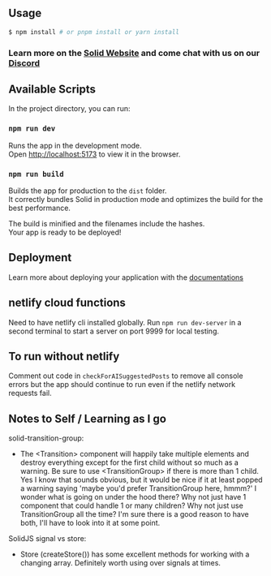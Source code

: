 ## Usage

```bash
$ npm install # or pnpm install or yarn install
```

### Learn more on the [Solid Website](https://solidjs.com) and come chat with us on our [Discord](https://discord.com/invite/solidjs)

## Available Scripts

In the project directory, you can run:

### `npm run dev`

Runs the app in the development mode.<br>
Open [http://localhost:5173](http://localhost:5173) to view it in the browser.

### `npm run build`

Builds the app for production to the `dist` folder.<br>
It correctly bundles Solid in production mode and optimizes the build for the best performance.

The build is minified and the filenames include the hashes.<br>
Your app is ready to be deployed!

## Deployment

Learn more about deploying your application with the [documentations](https://vitejs.dev/guide/static-deploy.html)

## netlify cloud functions

Need to have netlify cli installed globally.
Run `npm run dev-server` in a second terminal to start a server on port 9999 for local testing.

## To run without netlify

Comment out code in `checkForAISuggestedPosts` to remove all console errors but the app should continue to run
even if the netlify network requests fail.

## Notes to Self / Learning as I go

solid-transition-group:

-   The &lt;Transition> component will happily take multiple elements and destroy everything except for the first child
    without so much as a warning. Be sure to use &lt;TransitionGroup> if there is more than 1 child.
    Yes I know that sounds obvious, but it would be nice if it at least popped a warning saying
    'maybe you'd prefer TransitionGroup here, hmmm?' I wonder what is going on under the hood there? Why not just have 1
    component that could handle 1 or many children? Why not just use TransitionGroup all the time? I'm sure there is a
    good reason to have both, I'll have to look into it at some point.

SolidJS signal vs store:

-   Store (createStore()) has some excellent methods for working with a changing array.
    Definitely worth using over signals at times.
